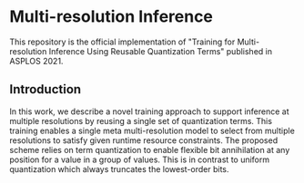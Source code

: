 # Multi-resolution Inference

This repository is the official implementation of "Training for Multi-resolution Inference Using Reusable Quantization Terms" published in ASPLOS 2021. 

## Introduction
In this work, we describe a novel training approach to support inference at multiple resolutions by reusing a single set of quantization terms. This training enables a single meta multi-resolution model to select from multiple resolutions to satisfy given runtime resource constraints. The proposed scheme relies on term quantization to enable flexible bit annihilation at any position for a value in a group of values. This is in contrast to uniform quantization which always truncates the lowest-order bits.



